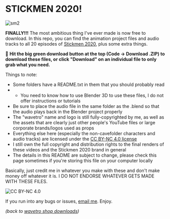 # STICKMEN 2020!

![sm2](https://github.com/wavetro/stickmen-2020/assets/79939953/3b62b7fb-8bba-4c41-ab7b-f98eefecddac)

**FINALLY!!!** The most ambitious thing I've ever made is now free to download. In this repo, you can find the animation project files and audio tracks to all 20 episodes of [Stickmen 2020](https://www.youtube.com/playlist?list=PL1IR2gCDHo8Lt013a7_Fns7Yh7xB7IG2f), plus some extra things.

📂 **Hit the big green download button at the top (Code -> Download .ZIP) to download these files, or click "Download" on an individual file to only grab what you need.**

Things to note:
- Some folders have a README.txt in them that you should probably read
- - You need to know how to use Blender 3D to use these files, I do not offer instructions or tutorials
- Be sure to place the audio file in the same folder as the .blend so that the audio plays back in the Blender project properly
- The "wavetro" name and logo is still fully-copyrighted by me, as well as the assets that are clearly just other people's YouTube files or large corporate brands/logos used as props
- Everything else here (especially the non-cavefolder characters and audio tracks) are licensed under the [CC BY-NC 4.0 license](https://creativecommons.org/licenses/by-nc/4.0/)
- I still own the full copyright and distribution rights to the final renders of these videos and the Stickmen 2020 brand in general
- The details in this README are subject to change, please check this page sometimes if you're storing this file on your computer locally

Basically, just credit me in whatever you make with these and don't make money off whatever it is. I DO NOT ENDORSE WHATEVER GETS MADE WITH THESE FILES.

![CC BY-NC 4.0](https://licensebuttons.net/l/by-nc/4.0/88x31.png)

If you run into any bugs or issues, [email me](https://wavetro.net/contact). Enjoy.

*(back to [wavetro shop downloads](https://shop.wavetro.net/pages/downloads))*
